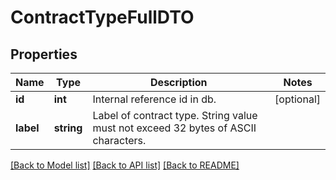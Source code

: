 # ContractTypeFullDTO

## Properties
Name | Type | Description | Notes
------------ | ------------- | ------------- | -------------
**id** | **int** | Internal reference id in db. | [optional] 
**label** | **string** | Label of contract type. String value must not exceed 32 bytes of ASCII characters. | 

[[Back to Model list]](../README.md#documentation-for-models) [[Back to API list]](../README.md#documentation-for-api-endpoints) [[Back to README]](../README.md)


